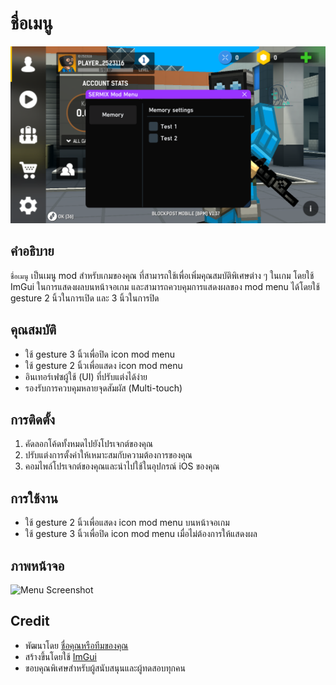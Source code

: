# ชื่อเมนู

![Menu Screenshot](0C7147F4-5081-45BC-92DB-CD21689D303D.png)

## คำอธิบาย
`ชื่อเมนู` เป็นเมนู mod สำหรับเกมของคุณ ที่สามารถใช้เพื่อเพิ่มคุณสมบัติพิเศษต่าง ๆ ในเกม โดยใช้ ImGui ในการแสดงผลบนหน้าจอเกม และสามารถควบคุมการแสดงผลของ mod menu ได้โดยใช้ gesture 2 นิ้วในการเปิด และ 3 นิ้วในการปิด

## คุณสมบัติ
- ใช้ gesture 3 นิ้วเพื่อปิด icon mod menu
- ใช้ gesture 2 นิ้วเพื่อแสดง icon mod menu
- อินเทอร์เฟซผู้ใช้ (UI) ที่ปรับแต่งได้ง่าย
- รองรับการควบคุมหลายจุดสัมผัส (Multi-touch)

## การติดตั้ง
1. คัดลอกโค้ดทั้งหมดไปยังโปรเจกต์ของคุณ
2. ปรับแต่งการตั้งค่าให้เหมาะสมกับความต้องการของคุณ
3. คอมไพล์โปรเจกต์ของคุณและนำไปใช้ในอุปกรณ์ iOS ของคุณ

## การใช้งาน
- ใช้ gesture 2 นิ้วเพื่อแสดง icon mod menu บนหน้าจอเกม
- ใช้ gesture 3 นิ้วเพื่อปิด icon mod menu เมื่อไม่ต้องการให้แสดงผล

## ภาพหน้าจอ
![Menu Screenshot](path_to_your_image.png)

## Credit
- พัฒนาโดย [ชื่อคุณหรือทีมของคุณ](link_to_your_profile)
- สร้างขึ้นโดยใช้ [ImGui](https://github.com/ocornut/imgui)
- ขอบคุณพิเศษสำหรับผู้สนับสนุนและผู้ทดสอบทุกคน

